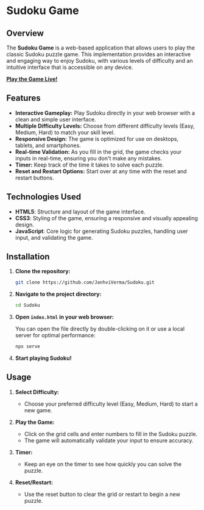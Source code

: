 # Sudoku Game

## Overview

The **Sudoku Game** is a web-based application that allows users to play the classic Sudoku puzzle game. This implementation provides an interactive and engaging way to enjoy Sudoku, with various levels of difficulty and an intuitive interface that is accessible on any device.

**[Play the Game Live!](https://janhviverma.github.io/Sudoku/)**

## Features

- **Interactive Gameplay:** Play Sudoku directly in your web browser with a clean and simple user interface.
- **Multiple Difficulty Levels:** Choose from different difficulty levels (Easy, Medium, Hard) to match your skill level.
- **Responsive Design:** The game is optimized for use on desktops, tablets, and smartphones.
- **Real-time Validation:** As you fill in the grid, the game checks your inputs in real-time, ensuring you don't make any mistakes.
- **Timer:** Keep track of the time it takes to solve each puzzle.
- **Reset and Restart Options:** Start over at any time with the reset and restart buttons.

## Technologies Used

- **HTML5**: Structure and layout of the game interface.
- **CSS3**: Styling of the game, ensuring a responsive and visually appealing design.
- **JavaScript**: Core logic for generating Sudoku puzzles, handling user input, and validating the game.

## Installation

1. **Clone the repository:**

   ```bash
   git clone https://github.com/JanhviVerma/Sudoku.git
   ```

2. **Navigate to the project directory:**

   ```bash
   cd Sudoku
   ```

3. **Open `index.html` in your web browser:**

   You can open the file directly by double-clicking on it or use a local server for optimal performance:

   ```bash
   npx serve
   ```

4. **Start playing Sudoku!**

## Usage

1. **Select Difficulty:**
   - Choose your preferred difficulty level (Easy, Medium, Hard) to start a new game.

2. **Play the Game:**
   - Click on the grid cells and enter numbers to fill in the Sudoku puzzle.
   - The game will automatically validate your input to ensure accuracy.

3. **Timer:**
   - Keep an eye on the timer to see how quickly you can solve the puzzle.

4. **Reset/Restart:**
   - Use the reset button to clear the grid or restart to begin a new puzzle.
